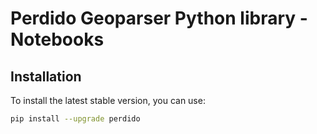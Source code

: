 # Perdido Geoparser Python library - Notebooks



## Installation

To install the latest stable version, you can use:
```bash
pip install --upgrade perdido
```




